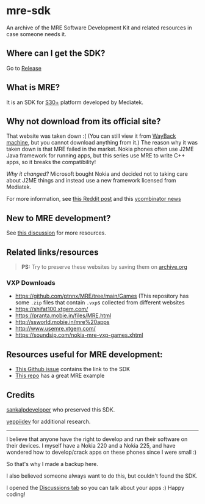 # mre-sdk
An archive of the MRE Software Development Kit and related resources in case someone needs it.

## Where can I get the SDK?
Go to [Release](https://github.com/raspiduino/mre-sdk/releases)

## What is MRE?
It is an SDK for [S30+](https://en.wikipedia.org/wiki/Series_30%2B) platform developed by Mediatek.

## Why not download from its official site?
That website was taken down :( (You can still view it from [WayBack machine](https://archive.org/web), but you cannot download anything from it.)
The reason why it was taken down is that MRE failed in the market. Nokia phones often use J2ME Java framework for running apps, but this series use MRE to write C++ apps, so it breaks the compatibility!

*Why it changed?* Microsoft bought Nokia and decided not to taking care about J2ME things and instead use a new framework licensed from Mediatek.

For more information, see [this Reddit post](https://www.reddit.com/r/Nokia/comments/3s2g5g/more_info_about_s30mediatek_mre/) and this [ycombinator news](https://news.ycombinator.com/item?id=14288221)

## New to MRE development?
See [this discussion](https://github.com/raspiduino/mre-sdk/discussions/1) for more resources.

## Related links/resources
> **PS:** Try to preserve these websites by saving them on [archive.org](https://archive.org)

### VXP Downloads
- https://github.com/ptnnx/MRE/tree/main/Games (This repository has some `.zip` files that contain `.vxp`s collected from different websites
- https://shifat100.xtgem.com/
- https://pranta.mobie.in/files/MRE.html
- http://ssworld.mobie.in/mre%20apps
- http://www.usemre.xtgem.com/
- https://soundsip.com/nokia-mre-vxp-games.xhtml

## Resources useful for MRE development:
- [This Github issue](https://github.com/UstadMobile/ustadmobile-mre/issues/2) contains the link to the SDK
- [This repo](https://github.com/UstadMobile/ustadmobile-mre/) has a great MRE example

## Credits
[sankalpdeveloper](https://github.com/sankalpdeveloper) who preserved this SDK.

[yeppiidev](https://github.com/yeppiidev) for additional research.

<hr>
I believe that anyone have the right to develop and run their software on their devices. I myself have a Nokia 220 and a Nokia 225, and have wondered how to develop/crack apps on these phones since I were small :)

So that's why I made a backup here.

I also believed someone always want to do this, but couldn't found the SDK.

I opened the [Discussions tab](https://github.com/raspiduino/mre-sdk/discussions) so you can talk about your apps :)
Happy coding!
